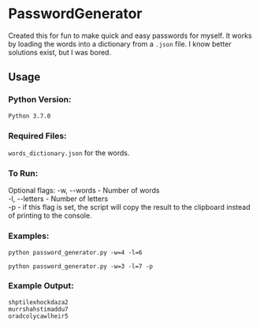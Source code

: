 # PasswordGenerator

Created this for fun to make quick and easy passwords for myself. It works by loading the words into a dictionary
from a `.json` file. I know better solutions exist, but I was bored.

## Usage

### Python Version:

`Python 3.7.0`

### Required Files:

`words_dictionary.json` for the words.

### To Run:

Optional flags:
-w, --words - Number of words <br>
-l, --letters - Number of letters <br>
-p - if this flag is set, the script will copy the result to the clipboard instead of printing to the console. <br>

### Examples:

```
python password_generator.py -w=4 -l=6
```

```
python password_generator.py -w=3 -l=7 -p
```

### Example Output:

`shptilexhockdaza2`  
`murrshahstimaddu7`  
`oradcolycawlheir5`
